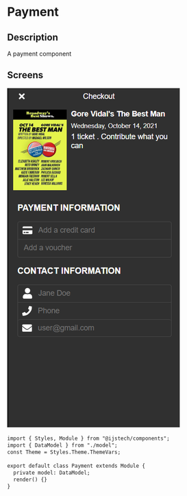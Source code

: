 # Payment

## Description
A payment component

## Screens

![Payment](screenshots/payment.png)

```typescript(source/home/index.tsx)
import { Styles, Module } from "@ijstech/components";
import { DataModel } from "./model";
const Theme = Styles.Theme.ThemeVars;

export default class Payment extends Module {
  private model: DataModel;
  render() {}
}
```
